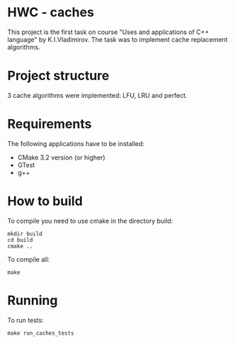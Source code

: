 HWC - caches
===
This project is the first task on course "Uses and applications of C++ language" by K.I.Vladimirov. The task was to implement cache replacement algorithms.

Project structure
===
3 cache algorithms were implemented: LFU, LRU and perfect.

Requirements
===
The following applications have to be installed:
- CMake 3.2 version (or higher)
- GTest
- g++

How to build
===
To compile you need to use сmake in the directory build:
```
mkdir build
cd build
сmake ..
```
To compile all:
```
make
```

Running
===
To run tests:
```
make run_caches_tests
```
